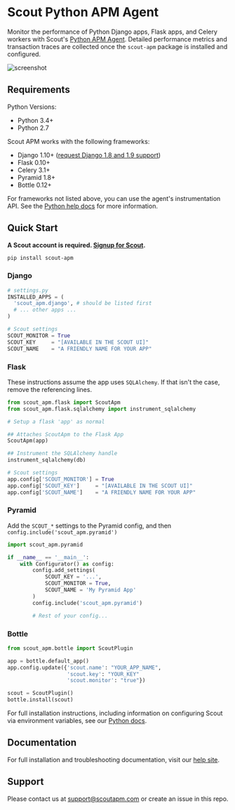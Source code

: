# Scout Python APM Agent

Monitor the performance of Python Django apps, Flask apps, and Celery workers with Scout's [Python APM Agent](https://www.scoutapp.com). Detailed performance metrics and transaction traces are collected once the `scout-apm` package is installed and configured.

![screenshot](https://s3-us-west-1.amazonaws.com/scout-blog/python_monitoring_release/python_monitoring_screenshot.png)

## Requirements

Python Versions:

* Python 3.4+
* Python 2.7

Scout APM works with the following frameworks:

* Django 1.10+ ([request Django 1.8 and 1.9 support](https://github.com/scoutapp/scout_apm_python/issues/26))
* Flask 0.10+
* Celery 3.1+
* Pyramid 1.8+
* Bottle 0.12+

For frameworks not listed above, you can use the agent's instrumentation API. See the [Python help docs](http://docs.scoutapm.com/#python-agent) for more information.

## Quick Start

__A Scout account is required. [Signup for Scout](https://scoutapm.com/users/sign_up).__

```sh
pip install scout-apm
```

### Django

```python
# settings.py
INSTALLED_APPS = (
  'scout_apm.django', # should be listed first
  # ... other apps ...
)

# Scout settings
SCOUT_MONITOR = True
SCOUT_KEY     = "[AVAILABLE IN THE SCOUT UI]"
SCOUT_NAME    = "A FRIENDLY NAME FOR YOUR APP"
```

### Flask

These instructions assume the app uses `SQLAlchemy`. If that isn't the case, remove the referencing lines.

```python
from scout_apm.flask import ScoutApm
from scout_apm.flask.sqlalchemy import instrument_sqlalchemy

# Setup a flask 'app' as normal

## Attaches ScoutApm to the Flask App
ScoutApm(app)

## Instrument the SQLAlchemy handle
instrument_sqlalchemy(db)

# Scout settings
app.config['SCOUT_MONITOR'] = True
app.config['SCOUT_KEY']     = "[AVAILABLE IN THE SCOUT UI]"
app.config['SCOUT_NAME']    = "A FRIENDLY NAME FOR YOUR APP"
```

### Pyramid

Add the `SCOUT_*` settings to the Pyramid config, and then `config.include('scout_apm.pyramid')`


```python
import scout_apm.pyramid

if __name__ == '__main__':
    with Configurator() as config:
        config.add_settings(
            SCOUT_KEY = '...',
            SCOUT_MONITOR = True,
            SCOUT_NAME = 'My Pyramid App'
        )
        config.include('scout_apm.pyramid')

        # Rest of your config...
```

### Bottle

```python
from scout_apm.bottle import ScoutPlugin

app = bottle.default_app()
app.config.update({'scout.name': "YOUR_APP_NAME",
                   'scout.key': "YOUR_KEY"
                   'scout.monitor': "true"})

scout = ScoutPlugin()
bottle.install(scout)
```

For full installation instructions, including information on configuring Scout via environment variables, see our [Python docs](http://docs.scoutapm.com/#python-agent).

## Documentation

For full installation and troubleshooting documentation, visit our
[help site](http://docs.scoutapm.com/#python-agent).

## Support

Please contact us at support@scoutapm.com or create an issue in this repo.
